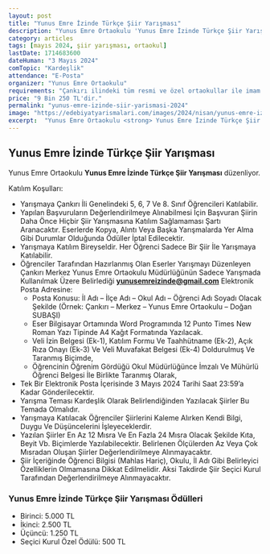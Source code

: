 ```yaml
---
layout: post
title: "Yunus Emre İzinde Türkçe Şiir Yarışması"
description: "Yunus Emre Ortaokulu 'Yunus Emre İzinde Türkçe Şiir Yarışması' düzenliyor."
category: articles
tags: [mayıs 2024, şiir yarışması, ortaokul]
lastDate: 1714683600
dateHuman: "3 Mayıs 2024"
comTopic: "Kardeşlik"
attendance: "E-Posta"
organizer: "Yunus Emre Ortaokulu"
requirements: "Çankırı ilindeki tüm resmi ve özel ortaokullar ile imam hatip ortaokullarında öğrenim gören öğrenciler katılabilir."
price: "9 Bin 250 TL'dir."
permalink: "yunus-emre-izinde-siir-yarismasi-2024"
image: "https://edebiyatyarismalari.com/images/2024/nisan/yunus-emre-izinde-siir-yarismasi-2024.jpg"
excerpt:  "Yunus Emre Ortaokulu <strong> Yunus Emre İzinde Türkçe Şiir Yarışması </strong> düzenliyor."
---
```


## Yunus Emre İzinde Türkçe Şiir Yarışması
Yunus Emre Ortaokulu **Yunus Emre İzinde Türkçe Şiir Yarışması** düzenliyor.  

Katılım Koşulları:
- Yarışmaya Çankırı İli Genelindeki 5, 6, 7 Ve 8. Sınıf Öğrencileri Katılabilir.
- Yapılan Başvuruların Değerlendirilmeye Alınabilmesi İçin Başvuran Şiirin Daha Önce Hiçbir Şiir Yarışmasına Katılım Sağlamaması Şartı Aranacaktır. Eserlerde Kopya, Alıntı Veya Başka Yarışmalarda Yer Alma Gibi Durumlar Olduğunda Ödüller İptal Edilecektir.
- Yarışmaya Katılım Bireyseldir. Her Öğrenci Sadece Bir Şiir İle Yarışmaya Katılabilir.
- Öğrenciler Tarafından Hazırlanmış Olan Eserler Yarışmayı Düzenleyen Çankırı Merkez Yunus Emre Ortaokulu Müdürlüğünün Sadece Yarışmada Kullanılmak Üzere Belirlediği **yunusemreizinde@gmail.com** Elektronik Posta Adresine:
    - Posta Konusu: İl Adı – İlçe Adı – Okul Adı – Öğrenci Adı Soyadı Olacak Şekilde (Örnek: Çankırı – Merkez – Yunus Emre Ortaokulu – Doğan SUBAŞI)
    - Eser Bilgisayar Ortamında Word Programında 12 Punto Times New Roman Yazı Tipinde A4 Kağıt Formatında Yazılacak.
    - Veli İzin Belgesi (Ek-1), Katılım Formu Ve Taahhütname (Ek-2), Açık Rıza Onayı (Ek-3) Ve Veli Muvafakat Belgesi (Ek-4) Doldurulmuş Ve Taranmış Biçimde,
    - Öğrencinin Öğrenim Gördüğü Okul Müdürlüğünce İmzalı Ve Mühürlü Öğrenci Belgesi İle Birlikte Taranmış Olarak,
- Tek Bir Elektronik Posta İçerisinde 3 Mayıs 2024 Tarihi Saat 23:59’a Kadar Gönderilecektir.
- Yarışma Teması Kardeşlik Olarak Belirlendiğinden Yazılacak Şiirler Bu Temada Olmalıdır.
- Yarışmaya Katılacak Öğrenciler Şiirlerini Kaleme Alırken Kendi Bilgi, Duygu Ve Düşüncelerini İşleyeceklerdir.
- Yazılan Şiirler En Az 12 Mısra Ve En Fazla 24 Mısra Olacak Şekilde Kıta, Beyit Vb. Biçimlerde Yazılabilecektir. Belirlenen Ölçülerden Az Veya Çok Mısradan Oluşan Şiirler Değerlendirilmeye Alınmayacaktır.
- Şiir İçeriğinde Öğrenci Bilgisi (Mahlas Hariç), Okulu, İl Adı Gibi Belirleyici Özelliklerin Olmamasına Dikkat Edilmelidir. Aksi Takdirde Şiir Seçici Kurul Tarafından Değerlendirilmeye Alınmayacaktır.


### Yunus Emre İzinde Türkçe Şiir Yarışması Ödülleri
- Birinci: 5.000 TL 
- İkinci: 2.500 TL 
- Üçüncü: 1.250 TL 
- Seçici Kurul Özel Ödülü: 500 TL